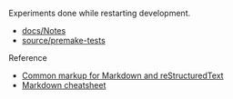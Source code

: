 Experiments done while restarting development.

- [docs/Notes](./docs/notes.md)
- [source/premake-tests](./source/premake-tests/README.md)

Reference

- [Common markup for Markdown and reStructuredText](https://gist.github.com/dupuy/1855764)
- [Markdown cheatsheet](https://github.com/adam-p/markdown-here/wiki/Markdown-Cheatsheet)
